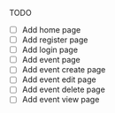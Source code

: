 TODO

- [ ] Add home page
- [ ] Add register page
- [ ] Add login page
- [ ] Add event page
- [ ] Add event create page
- [ ] Add event edit page
- [ ] Add event delete page
- [ ] Add event view page
